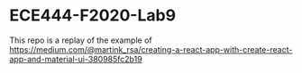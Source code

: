 # ECE444-F2020-Lab9
This repo is a replay of the example of https://medium.com/@martink_rsa/creating-a-react-app-with-create-react-app-and-material-ui-380985fc2b19
